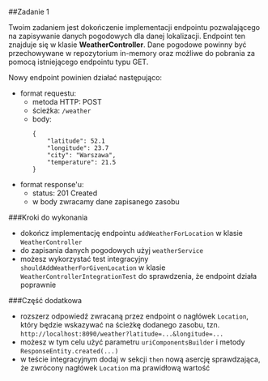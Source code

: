 ##Zadanie 1

Twoim zadaniem jest dokończenie implementacji endpointu pozwalającego na zapisywanie danych pogodowych dla danej lokalizacji.
Endpoint ten znajduje się w klasie __WeatherController__.
Dane pogodowe powinny być przechowywane w repozytorium in-memory oraz możliwe do pobrania za pomocą istniejącego endpointu typu GET.

Nowy endpoint powinien działać następująco:
* format requestu:
  * metoda HTTP: POST
  * ścieżka: ```/weather```
  * body:
    ```
    {
        "latitude": 52.1
        "longitude": 23.7
        "city": "Warszawa",
        "temperature": 21.5
    }
    ```
* format response'u:
  * status: 201 Created
  * w body zwracamy dane zapisanego zasobu

###Kroki do wykonania
* dokończ implementację endpointu ```addWeatherForLocation``` w klasie ```WeatherController```
* do zapisania danych pogodowych użyj ```weatherService```
* możesz wykorzystać test integracyjny ```shouldAddWeatherForGivenLocation``` w klasie ```WeatherControllerIntegrationTest``` do sprawdzenia, że endpoint działa poprawnie

###Część dodatkowa
* rozszerz odpowiedź zwracaną przez endpoint o nagłówek ```Location```, który będzie wskazywać na ścieżkę dodanego zasobu, tzn. ```http://localhost:8090/weather?latitude=...&longitude=...```
* możesz w tym celu użyć parametru ```uriComponentsBuilder``` i metody ```ResponseEntity.created(...)```
* w teście integracyjnym dodaj w sekcji ```then``` nową asercję sprawdzająca, że zwrócony nagłówek ```Location``` ma prawidłową wartość